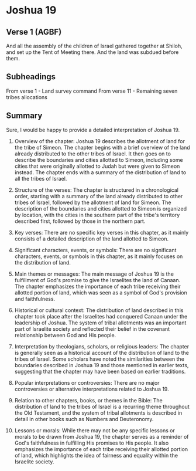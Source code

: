 # Joshua 19

## Verse 1 (AGBF)

And all the assembly of the children of Israel gathered together at Shiloh, and set up the Tent of Meeting there. And the land was subdued before them.

## Subheadings

From verse 1 - Land survey command
From verse 11 - Remaining seven tribes allocations

## Summary

Sure, I would be happy to provide a detailed interpretation of Joshua 19.

1. Overview of the chapter:
Joshua 19 describes the allotment of land for the tribe of Simeon. The chapter begins with a brief overview of the land already distributed to the other tribes of Israel. It then goes on to describe the boundaries and cities allotted to Simeon, including some cities that were originally allotted to Judah but were given to Simeon instead. The chapter ends with a summary of the distribution of land to all the tribes of Israel.

2. Structure of the verses:
The chapter is structured in a chronological order, starting with a summary of the land already distributed to other tribes of Israel, followed by the allotment of land for Simeon. The description of the boundaries and cities allotted to Simeon is organized by location, with the cities in the southern part of the tribe's territory described first, followed by those in the northern part.

3. Key verses:
There are no specific key verses in this chapter, as it mainly consists of a detailed description of the land allotted to Simeon.

4. Significant characters, events, or symbols:
There are no significant characters, events, or symbols in this chapter, as it mainly focuses on the distribution of land.

5. Main themes or messages:
The main message of Joshua 19 is the fulfillment of God's promise to give the Israelites the land of Canaan. The chapter emphasizes the importance of each tribe receiving their allotted portion of land, which was seen as a symbol of God's provision and faithfulness.

6. Historical or cultural context:
The distribution of land described in this chapter took place after the Israelites had conquered Canaan under the leadership of Joshua. The system of tribal allotments was an important part of Israelite society and reflected their belief in the covenant relationship between God and His people.

7. Interpretation by theologians, scholars, or religious leaders:
The chapter is generally seen as a historical account of the distribution of land to the tribes of Israel. Some scholars have noted the similarities between the boundaries described in Joshua 19 and those mentioned in earlier texts, suggesting that the chapter may have been based on earlier traditions.

8. Popular interpretations or controversies:
There are no major controversies or alternative interpretations related to Joshua 19.

9. Relation to other chapters, books, or themes in the Bible:
The distribution of land to the tribes of Israel is a recurring theme throughout the Old Testament, and the system of tribal allotments is described in detail in other books such as Numbers and Deuteronomy.

10. Lessons or morals:
While there may not be any specific lessons or morals to be drawn from Joshua 19, the chapter serves as a reminder of God's faithfulness in fulfilling His promises to His people. It also emphasizes the importance of each tribe receiving their allotted portion of land, which highlights the idea of fairness and equality within the Israelite society.